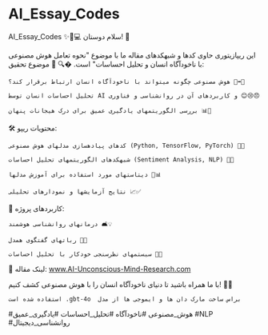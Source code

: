 # AI_Essay_Codes
AI_Essay_Codes ✨🧠💻
سلام دوستان! 🙌

این ریپازیتوری حاوی کدها و شبهکدهای مقاله ما با موضوع "نحوه تعامل هوش مصنوعی با ناخودآگاه انسان و تحلیل احساسات" است. �🔍
📌 موضوع تحقیق:

    هوش مصنوعی چگونه میتواند با ناخودآگاه انسان ارتباط برقرار کند؟ 🤖➡️🧠

    تحلیل احساسات انسان توسط AI و کاربردهای آن در روانشناسی و فناوری 😊😢😠

    بررسی الگوریتمهای یادگیری عمیق برای درک هیجانات پنهان 📊🤯

🛠️ محتویات ریپو:

    کدهای پیادهسازی مدلهای هوش مصنوعی (Python, TensorFlow, PyTorch) 🐍🔥

    شبهکدهای الگوریتمهای تحلیل احساسات (Sentiment Analysis, NLP) 📝💬

    دیتاستهای مورد استفاده برای آموزش مدلها 📂📊

    نتایج آزمایشها و نمودارهای تحلیلی 📈✅

🌟 کاربردهای پروژه:

    درمانهای روانشناسی هوشمند 🛋️💡

    رباتهای گفتگوی همدل 🤖💞

    سیستمهای نظرسنجی خودکار با تحلیل احساسات 📢😃

🔗 لینک مقاله: www.AI-Unconscious-Mind-Research.com

با ما همراه باشید تا دنیای ناخودآگاه انسان را با هوش مصنوعی کشف کنیم! 🚀🔮

    استفاده شده است .gbt-4o  براس ساخت مارک دان ها و ایموجی ها از مدل

#هوش_مصنوعی #ناخودآگاه #تحلیل_احساسات #یادگیری_عمیق #NLP #روانشناسی_دیجیتال
